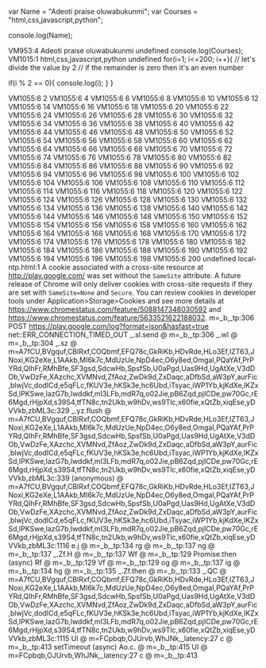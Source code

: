 var Name = "Adeoti praise oluwabukunmi";
var Courses = "html,css,javascript,python";

console.log(Name);

VM953:4 Adeoti praise oluwabukunmi
undefined
console.log(Courses);
VM1015:1 html,css,javascript,python
undefined
for(i=1; i<=200; i++){
  // let's divide the value by 2
  // if the remainder is zero then it's an even number
 
  if(i % 2 == 0){
    console.log(i);
  }
}

VM1055:6 2
VM1055:6 4
VM1055:6 6
VM1055:6 8
VM1055:6 10
VM1055:6 12
VM1055:6 14
VM1055:6 16
VM1055:6 18
VM1055:6 20
VM1055:6 22
VM1055:6 24
VM1055:6 26
VM1055:6 28
VM1055:6 30
VM1055:6 32
VM1055:6 34
VM1055:6 36
VM1055:6 38
VM1055:6 40
VM1055:6 42
VM1055:6 44
VM1055:6 46
VM1055:6 48
VM1055:6 50
VM1055:6 52
VM1055:6 54
VM1055:6 56
VM1055:6 58
VM1055:6 60
VM1055:6 62
VM1055:6 64
VM1055:6 66
VM1055:6 68
VM1055:6 70
VM1055:6 72
VM1055:6 74
VM1055:6 76
VM1055:6 78
VM1055:6 80
VM1055:6 82
VM1055:6 84
VM1055:6 86
VM1055:6 88
VM1055:6 90
VM1055:6 92
VM1055:6 94
VM1055:6 96
VM1055:6 98
VM1055:6 100
VM1055:6 102
VM1055:6 104
VM1055:6 106
VM1055:6 108
VM1055:6 110
VM1055:6 112
VM1055:6 114
VM1055:6 116
VM1055:6 118
VM1055:6 120
VM1055:6 122
VM1055:6 124
VM1055:6 126
VM1055:6 128
VM1055:6 130
VM1055:6 132
VM1055:6 134
VM1055:6 136
VM1055:6 138
VM1055:6 140
VM1055:6 142
VM1055:6 144
VM1055:6 146
VM1055:6 148
VM1055:6 150
VM1055:6 152
VM1055:6 154
VM1055:6 156
VM1055:6 158
VM1055:6 160
VM1055:6 162
VM1055:6 164
VM1055:6 166
VM1055:6 168
VM1055:6 170
VM1055:6 172
VM1055:6 174
VM1055:6 176
VM1055:6 178
VM1055:6 180
VM1055:6 182
VM1055:6 184
VM1055:6 186
VM1055:6 188
VM1055:6 190
VM1055:6 192
VM1055:6 194
VM1055:6 196
VM1055:6 198
VM1055:6 200
undefined
local-ntp.html:1 A cookie associated with a cross-site resource at http://play.google.com/ was set without the `SameSite` attribute. A future release of Chrome will only deliver cookies with cross-site requests if they are set with `SameSite=None` and `Secure`. You can review cookies in developer tools under Application>Storage>Cookies and see more details at https://www.chromestatus.com/feature/5088147346030592 and https://www.chromestatus.com/feature/5633521622188032.
m=_b,_tp:306 POST https://play.google.com/log?format=json&hasfast=true net::ERR_CONNECTION_TIMED_OUT
_.sl.send @ m=_b,_tp:306
_.wl @ m=_b,_tp:304
_.sz @ m=A7fCU,BVgquf,CBlRxf,COQbmf,EFQ78c,GkRiKb,HDvRde,HLo3Ef,IZT63,JNoxi,KG2eXe,L1AAkb,MI6k7c,MdUzUe,NpD4ec,O6y8ed,OmgaI,PQaYAf,PrPYRd,QIhFr,RMhBfe,SF3gsd,SdcwHb,SpsfSb,U0aPgd,Uas9Hd,UgAtXe,V3dDOb,VwDzFe,XAzchc,XVMNvd,ZfAoz,ZwDk9d,ZxDaqc,aDfbSd,aW3pY,aurFic,blwjVc,dodICd,e5qFLc,fKUV3e,hKSk3e,hc6Ubd,iTsyac,iWP1Yb,kjKdXe,lKZxSd,lPKSwe,lazG7b,lwddkf,mI3LFb,mdR7q,o02Jie,pB6Zqd,pjICDe,pw70Gc,rE6Mgd,rHjpXd,s39S4,tfTN8c,tn2Ukb,w9hDv,ws9Tlc,x60fie,xQtZb,xiqEse,yDVVkb,zbML3c:329
_.yz.flush @ m=A7fCU,BVgquf,CBlRxf,COQbmf,EFQ78c,GkRiKb,HDvRde,HLo3Ef,IZT63,JNoxi,KG2eXe,L1AAkb,MI6k7c,MdUzUe,NpD4ec,O6y8ed,OmgaI,PQaYAf,PrPYRd,QIhFr,RMhBfe,SF3gsd,SdcwHb,SpsfSb,U0aPgd,Uas9Hd,UgAtXe,V3dDOb,VwDzFe,XAzchc,XVMNvd,ZfAoz,ZwDk9d,ZxDaqc,aDfbSd,aW3pY,aurFic,blwjVc,dodICd,e5qFLc,fKUV3e,hKSk3e,hc6Ubd,iTsyac,iWP1Yb,kjKdXe,lKZxSd,lPKSwe,lazG7b,lwddkf,mI3LFb,mdR7q,o02Jie,pB6Zqd,pjICDe,pw70Gc,rE6Mgd,rHjpXd,s39S4,tfTN8c,tn2Ukb,w9hDv,ws9Tlc,x60fie,xQtZb,xiqEse,yDVVkb,zbML3c:339
(anonymous) @ m=A7fCU,BVgquf,CBlRxf,COQbmf,EFQ78c,GkRiKb,HDvRde,HLo3Ef,IZT63,JNoxi,KG2eXe,L1AAkb,MI6k7c,MdUzUe,NpD4ec,O6y8ed,OmgaI,PQaYAf,PrPYRd,QIhFr,RMhBfe,SF3gsd,SdcwHb,SpsfSb,U0aPgd,Uas9Hd,UgAtXe,V3dDOb,VwDzFe,XAzchc,XVMNvd,ZfAoz,ZwDk9d,ZxDaqc,aDfbSd,aW3pY,aurFic,blwjVc,dodICd,e5qFLc,fKUV3e,hKSk3e,hc6Ubd,iTsyac,iWP1Yb,kjKdXe,lKZxSd,lPKSwe,lazG7b,lwddkf,mI3LFb,mdR7q,o02Jie,pB6Zqd,pjICDe,pw70Gc,rE6Mgd,rHjpXd,s39S4,tfTN8c,tn2Ukb,w9hDv,ws9Tlc,x60fie,xQtZb,xiqEse,yDVVkb,zbML3c:1116
e.j @ m=_b,_tp:134
rg @ m=_b,_tp:137
ng @ m=_b,_tp:137
_.Zf.H @ m=_b,_tp:137
Wf @ m=_b,_tp:129
Promise.then (async)
Rf @ m=_b,_tp:129
Vf @ m=_b,_tp:129
og @ m=_b,_tp:137
ig @ m=_b,_tp:134
hg @ m=_b,_tp:135
_.Zf.then @ m=_b,_tp:133
_.QC @ m=A7fCU,BVgquf,CBlRxf,COQbmf,EFQ78c,GkRiKb,HDvRde,HLo3Ef,IZT63,JNoxi,KG2eXe,L1AAkb,MI6k7c,MdUzUe,NpD4ec,O6y8ed,OmgaI,PQaYAf,PrPYRd,QIhFr,RMhBfe,SF3gsd,SdcwHb,SpsfSb,U0aPgd,Uas9Hd,UgAtXe,V3dDOb,VwDzFe,XAzchc,XVMNvd,ZfAoz,ZwDk9d,ZxDaqc,aDfbSd,aW3pY,aurFic,blwjVc,dodICd,e5qFLc,fKUV3e,hKSk3e,hc6Ubd,iTsyac,iWP1Yb,kjKdXe,lKZxSd,lPKSwe,lazG7b,lwddkf,mI3LFb,mdR7q,o02Jie,pB6Zqd,pjICDe,pw70Gc,rE6Mgd,rHjpXd,s39S4,tfTN8c,tn2Ukb,w9hDv,ws9Tlc,x60fie,xQtZb,xiqEse,yDVVkb,zbML3c:1115
UI @ m=FCpbqb,OJUrvb,WhJNk,_latency:27
c @ m=_b,_tp:413
setTimeout (async)
Ao.c.<computed> @ m=_b,_tp:415
UI @ m=FCpbqb,OJUrvb,WhJNk,_latency:27
c @ m=_b,_tp:413

